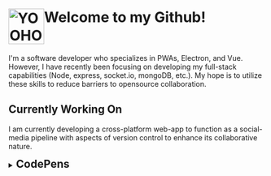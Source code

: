 <!-- ### YooHoo and Toaster Strudels are my life! -->

<h1 style="display: flex; flex-direction: row; ">
  <img alt="YOOHOO" style="display: inline" src="https://user-images.githubusercontent.com/35203441/112743679-64c57e00-8f67-11eb-82e1-4aa324f83b6a.png" height="70"/>
  Welcome to my Github!
  <!--TOM HERE!-->
</h1>

I'm a software developer who specializes in PWAs, Electron, and Vue. 
However, I have recently been focusing on developing my full-stack capabilities (Node, express, socket.io, mongoDB, etc.).
My hope is to utilize these skills to reduce barriers to opensource collaboration.
  
## Currently Working On
I am currently developing a cross-platform web-app to function as a social-media pipeline with aspects of version control to enhance its collaborative nature.

<!--
## Life Pro Tip 💡
Toaster strudels taste better with Nutella
-->

<details style="display: flex; flex-direction: row;">
  <summary><h2 style="display: inline">CodePens</h2></summary>


<table><tr><td valign="top" width="33%">
<a title="Stack Overflow" href="">
  <img src="https://user-images.githubusercontent.com/35203441/112747228-f9d57080-8f81-11eb-9566-5faf4d7a1223.gif"/>
</a>
<a title="Stack Overflow" href="">
  <img src="https://user-images.githubusercontent.com/35203441/112747253-17a2d580-8f82-11eb-8bdf-2bb9058ea554.gif"/>
</a>
<br><br>
<a title="Stack Overflow" href="https://codepen.io/tcardlab/full/oNzbGrz">
  <img src="https://user-images.githubusercontent.com/35203441/112745490-d953e900-8f76-11eb-980f-f68df5c39268.png"/>
</a>
  
  
</td><td valign="top" width="34%">
  
  
<a title="Stack Overflow" href="">
  <img src="https://user-images.githubusercontent.com/35203441/112747969-d82ab800-8f86-11eb-83a1-fa7b4997863d.gif"/>
</a>
<a title="Stack Overflow" href="">
  <img src="https://user-images.githubusercontent.com/35203441/112747236-02c64200-8f82-11eb-8aeb-d2e28cb35181.gif"/>
</a>
<a title="Stack Overflow" href="">
  <img src="https://user-images.githubusercontent.com/35203441/112747974-dd880280-8f86-11eb-9a3b-f1ad33881d24.gif"/>
</a>


</td><td valign="top" width="33%">

<a title="Stack Overflow" href="">
  <img src="https://user-images.githubusercontent.com/35203441/112747233-0063e800-8f82-11eb-8768-e0b555ffd4c6.gif"/>
</a>
<a title="Stack Overflow" href="">
  <img src="https://user-images.githubusercontent.com/35203441/112747241-05289c00-8f82-11eb-8ec3-4e14694980fc.gif"/>
</a>
<br><br><br>
<a title="Stack Overflow" href="https://codepen.io/tcardlab/pen/qBdppgK?editors=0010">
  <img src="https://user-images.githubusercontent.com/35203441/112745500-e7096e80-8f76-11eb-90fc-fa1bdeb5ddec.png"/>
</a>


</td></tr></table>
  
</details>


<!--
**tcardlab/tcardlab** is a ✨ _special_ ✨ repository because its `README.md` (this file) appears on your GitHub profile.

Here are some ideas to get you started:

- 🔭 I’m currently working on ...
- 🌱 I’m currently learning ...
- 👯 I’m looking to collaborate on ...
- 🤔 I’m looking for help with ...
- 💬 Ask me about ...
- 📫 How to reach me: ...
- 😄 Pronouns: ...
- ⚡ Fun fact: ...
-->
